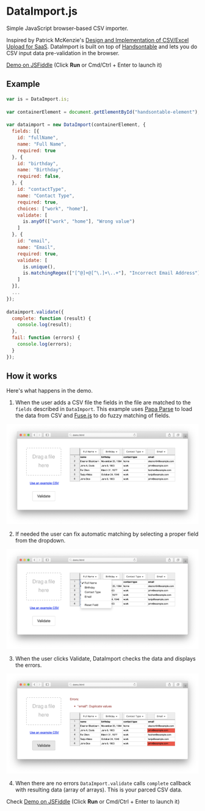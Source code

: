 # DataImport.js

Simple JavaScript browser-based CSV importer. 

Inspired by Patrick McKenzie's [Design and Implementation of CSV/Excel Upload for SaaS](https://www.kalzumeus.com/2015/01/28/design-and-implementation-of-csvexcel-upload-for-saas/). DataImport is built on top of [Handsontable](https://handsontable.com/) and lets you do CSV input data pre-validation in the browser.

[Demo on JSFiddle](https://jsfiddle.net/gh/get/library/pure/burnash/dataimport/tree/master/demo/) (Click **Run** or Cmd/Ctrl + Enter to launch it)

## Example 

```javascript
var is = DataImport.is;

var containerElement = document.getElementById("handsontable-element");

var dataimport = new DataImport(containerElement, {
  fields: [{
    id: "fullName",
    name: "Full Name",
    required: true
  }, {
    id: "birthday",
    name: "Birthday",
    required: false,
  }, {
    id: "contactType",
    name: "Contact Type",
    required: true,
    choices: ["work", "home"],
    validate: [
      is.anyOf(["work", "home"], "Wrong value")
    ]
  }, {
    id: "email",
    name: "Email",
    required: true,
    validate: [
      is.unique(),
      is.matchingRegex(["[^@]+@[^\.]+\..+"], "Incorrect Email Address")
    ]
  }],
  ...
});

dataimport.validate({
  complete: function (result) {
    console.log(result);
  },
  fail: function (errors) {
    console.log(errors);
  }
});
```

## How it works

Here's what happens in the demo.

1. When the user adds a CSV file the fields in the file are matched to the `fields` described in `DataImport`. This example uses [Papa Parse](https://www.papaparse.com/) to load the data from CSV and [Fuse.js](https://fusejs.io/) to do fuzzy matching of fields.

![alt text](demo/example-loaded-csv.png)

2. If needed the user can fix automatic matching by selecting a proper field from the dropdown.

![alt text](demo/example-dropdown.png)

3. When the user clicks Validate, DataImport checks the data and displays the errors.

![alt text](demo/example-validation-errors.png)

4. When there are no errors `DataImport.validate` calls `complete` callback with resulting data (array of arrays). This is your parced CSV data.

Check [Demo on JSFiddle](https://jsfiddle.net/gh/get/library/pure/burnash/dataimport/tree/master/demo/) (Click **Run** or Cmd/Ctrl + Enter to launch it)
